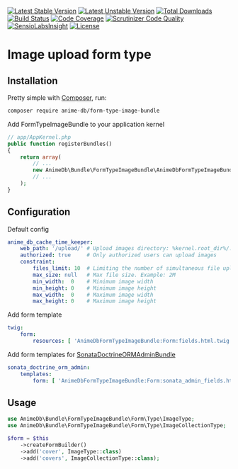 [![Latest Stable Version](https://poser.pugx.org/anime-db/form-type-image-bundle/v/stable.png)](https://packagist.org/packages/anime-db/form-type-image-bundle)
[![Latest Unstable Version](https://poser.pugx.org/anime-db/form-type-image-bundle/v/unstable.png)](https://packagist.org/packages/anime-db/form-type-image-bundle)
[![Total Downloads](https://poser.pugx.org/anime-db/form-type-image-bundle/downloads)](https://packagist.org/packages/anime-db/form-type-image-bundle)
[![Build Status](https://travis-ci.org/anime-db/form-type-image-bundle.svg?branch=master)](https://travis-ci.org/anime-db/form-type-image-bundle)
[![Code Coverage](https://scrutinizer-ci.com/g/anime-db/form-type-image-bundle/badges/coverage.png?b=master)](https://scrutinizer-ci.com/g/anime-db/form-type-image-bundle/?branch=master)
[![Scrutinizer Code Quality](https://scrutinizer-ci.com/g/anime-db/form-type-image-bundle/badges/quality-score.png?b=master)](https://scrutinizer-ci.com/g/anime-db/form-type-image-bundle/?branch=master)
[![SensioLabsInsight](https://insight.sensiolabs.com/projects/f83dabf8-d5b0-4586-b254-af742df345c6/mini.png)](https://insight.sensiolabs.com/projects/f83dabf8-d5b0-4586-b254-af742df345c6)
[![License](https://poser.pugx.org/anime-db/form-type-image-bundle/license.png)](https://packagist.org/packages/anime-db/form-type-image-bundle)

# Image upload form type

## Installation

Pretty simple with [Composer](http://packagist.org), run:

```sh
composer require anime-db/form-type-image-bundle
```

Add FormTypeImageBundle to your application kernel

```php
// app/AppKernel.php
public function registerBundles()
{
    return array(
        // ...
        new AnimeDb\Bundle\FormTypeImageBundle\AnimeDbFormTypeImageBundle(),
        // ...
    );
}
```

## Configuration

Default config

```yml
anime_db_cache_time_keeper:
    web_path: '/upload/' # Upload images directory: %kernel.root_dir%/../web/upload/
    authorized: true     # Only authorized users can upload images
    constraint:
        files_limit: 10  # Limiting the number of simultaneous file upload
        max_size: null   # Max file size. Example: 2M
        min_width:  0    # Minimum image width
        min_height: 0    # Minimum image height
        max_width:  0    # Maximum image width
        max_height: 0    # Maximum image height
```

Add form template

```yml
twig:
    form:
        resources: [ 'AnimeDbFormTypeImageBundle:Form:fields.html.twig' ]
```

Add form templates for [SonataDoctrineORMAdminBundle](https://github.com/sonata-project/SonataDoctrineORMAdminBundle)

```yml
sonata_doctrine_orm_admin:
    templates:
        form: [ 'AnimeDbFormTypeImageBundle:Form:sonata_admin_fields.html.twig' ]
```

## Usage

```php
use AnimeDb\Bundle\FormTypeImageBundle\Form\Type\ImageType;
use AnimeDb\Bundle\FormTypeImageBundle\Form\Type\ImageCollectionType;

$form = $this
    ->createFormBuilder()
    ->add('cover', ImageType::class)
    ->add('covers', ImageCollectionType::class);
```
